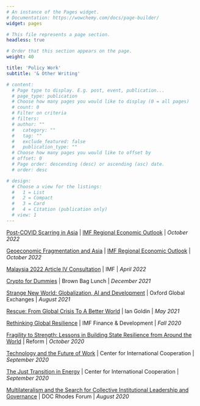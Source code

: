 ```yaml
---
# An instance of the Pages widget.
# Documentation: https://wowchemy.com/docs/page-builder/
widget: pages

# This file represents a page section.
headless: true

# Order that this section appears on the page.
weight: 40

title: 'Policy Work'
subtitle: '& Other Writing'

# content:
  # Page type to display. E.g. post, event, publication...
  # page_type: publication
  # Choose how many pages you would like to display (0 = all pages)
  # count: 0
  # Filter on criteria
  # filters:
  # author: ""
  #   category: ""
  #   tag: ""
  #   exclude_featured: false
  #   publication_type: ""
  # Choose how many pages you would like to offset by
  # offset: 0
  # Page order: descending (desc) or ascending (asc) date.
  # order: desc

# design:
  # Choose a view for the listings:
  #   1 = List
  #   2 = Compact
  #   3 = Card
  #   4 = Citation (publication only)
  # view: 1
---
```


[Post-COVID Scarring in Asia](https://www.imf.org/en/Publications/REO/APAC/Issues/2022/10/13/regional-economic-outlook-for-asia-and-pacific-october-2022#Chapter-2:-Medium-Term-Output-Losses-after-COVID-19-in-Asia:-The-Role-of-Corporate-Debt-and-Digitalization) | [IMF Regional Economic Outlook](https://www.imf.org/en/Publications/REO/APAC/Issues/2022/10/13/regional-economic-outlook-for-asia-and-pacific-october-2022) | *October 2022* 

[Geoeconomic Fragmentation and Asia](https://www.imf.org/en/Publications/REO/APAC/Issues/2022/10/13/regional-economic-outlook-for-asia-and-pacific-october-2022#Chapter-3:-Asia-and-the-Growing-Risk-of-Geoeconomic-Fragmentation) | [IMF Regional Economic Outlook](https://www.imf.org/en/Publications/REO/APAC/Issues/2022/10/13/regional-economic-outlook-for-asia-and-pacific-october-2022) | *October 2022* 

[Malaysia 2022 Article IV Consultation](https://www.imf.org/en/Publications/CR/Issues/2022/04/28/Malaysia-2022-Article-IV-Consultation-Press-Release-Staff-Report-and-Statement-by-the-517398) | IMF | *April 2022*

[Crypto for Dummies](https://copestake.info/uploads/otherwriting/crypto_for_dummies.pdf) | Brown Bag Lunch | *December 2021*

[Strange New World: Globalization, AI and Development](https://copestake.info/uploads/otherwriting/strange_new_world.pdf) | Oxford Global Exchanges | *August 2021*

[Rescue: From Global Crisis To A Better World](https://www.hachette.co.uk/titles/ian-goldin/rescue/9781529366884/?v2=true) | Ian Goldin | *May 2021*

[Rethinking Global Resilience](https://www.imf.org/external/pubs/ft/fandd/2020/09/rethinking-global-resilience-ian-goldin.htm) | IMF Finance & Development | *Fall 2020*

[Fragility to Strength: Lessons in Building State Resilience from Around the World](https://copestake.info/uploads/otherwriting/reform_final.pdf) | Reform | *October 2020*

[Technology and the Future of Work](https://copestake.info/uploads/otherwriting/technology_and_the_future_of_work.pdf) | Center for International Cooperation | *September 2020*

[The Just Transition in Energy](https://copestake.info/uploads/otherwriting/the_just_transition_in_energy.pdf) | Center for International Cooperation | *September 2020*

[Multilateralism and the Search for Collective Institutional Leadership and Governance](https://copestake.info/uploads/otherwriting/doc_rhodes_final.pdf) | DOC Rhodes Forum | *August 2020*



